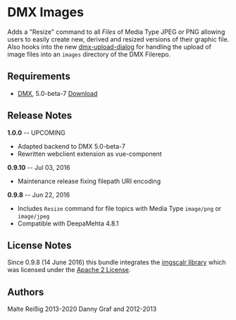 # DMX Images

Adds a "Resize" command to all _Files_ of Media Type JPEG or PNG allowing users to easily create new, derived and resized versions of their graphic file. Also hooks into the new [dmx-upload-dialog](https://github.com/mukil/dmx-upload-dialog) for handling the upload of image files into an `images` directory of the DMX Filerepo.


## Requirements

  * [DMX](http://github.com/jri/deepamehta), 5.0-beta-7 [Download](http://download.dmx.systems)

## Release Notes

**1.0.0** -- UPCOMING

* Adapted backend to DMX 5.0-beta-7
* Rewritten webclient extension as vue-component

**0.9.10** -- Jul 03, 2016

* Maintenance release fixing filepath URI encoding

**0.9.8** -- Jun 22, 2016

* Includes `Resize` command for file topics with Media Type `image/png` or `image/jpeg`
* Compatible with DeepaMehta 4.8.1

## License Notes

Since 0.9.8 (14 June 2016) this bundle integrates the [imgscalr library](https://github.com/thebuzzmedia/imgscalr) which was licensed under the [Apache 2 License](https://github.com/thebuzzmedia/imgscalr/blob/master/LICENSE).

## Authors

Malte Reißig 2013-2020
Danny Graf and 2012-2013


